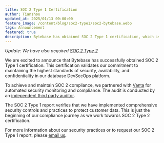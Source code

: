 ```yaml
---
title: SOC 2 Type 1 Certification
author: Tianzhou
updated_at: 2025/01/13 09:00:00
feature_image: /content/blog/soc2-type1/soc2-bytebase.webp
tags: Announcement
featured: true
description: Bytebase has obtained SOC 2 Type 1 certification, which is a significant milestone for Bytebase's security and compliance efforts.
---
```


_Update: We have also acquired [SOC 2 Type 2](/blog/soc2-type2)_

We are excited to announce that Bytebase has successfully obtained SOC 2 Type 1 certification. This certification validates our commitment to maintaining the highest standards of security, availability, and confidentiality in our database DevSecOps platform.

To achieve and maintain SOC 2 compliance, we partnered with [Vanta](https://www.vanta.com/) for automated security monitoring and compliance.
The audit is conducted by an [independent third party auditor](https://www.assurancelab.cpa/).

The SOC 2 Type 1 report verifies that we have implemented comprehensive security controls and practices to protect customer data. This is just the beginning of our compliance journey as we work towards SOC 2 Type 2 certification.

For more information about our security practices or to request our SOC 2 Type 1 report, please [email us](mailto:support@bytebase.com).

